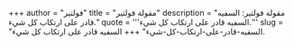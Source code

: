 +++
author = "فولتير"
title = "مقولة فولتير"
description = "مقولة فولتير: السفيه قادر على ارتكاب كل شيء."
quote = '''السفيه قادر على ارتكاب كل شيء.''' 
slug = "السفيه-قادر-على-ارتكاب-كل-شيء"
+++
السفيه قادر على ارتكاب كل شيء.
